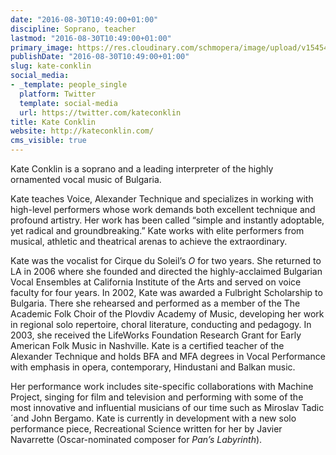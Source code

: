 ```yaml
---
date: "2016-08-30T10:49:00+01:00"
discipline: Soprano, teacher
lastmod: "2016-08-30T10:49:00+01:00"
primary_image: https://res.cloudinary.com/schmopera/image/upload/v1545409169/media/webhook-uploads/1472550365558/kate-cover-headshot.jpg.jpg
publishDate: "2016-08-30T10:49:00+01:00"
slug: kate-conklin
social_media:
- _template: people_single
  platform: Twitter
  template: social-media
  url: https://twitter.com/kateconklin
title: Kate Conklin
website: http://kateconklin.com/
cms_visible: true
---
```


Kate Conklin is a soprano and a leading interpreter of the highly ornamented vocal music of Bulgaria.

Kate teaches Voice, Alexander Technique and specializes in working with high-level performers whose work demands both excellent technique and profound artistry. Her work has been called “simple and instantly adoptable, yet radical and groundbreaking.” Kate works with elite performers from musical, athletic and theatrical arenas to achieve the extraordinary.

Kate was the vocalist for Cirque du Soleil’s *O* for two years. She returned to LA in 2006 where she founded and directed the highly-acclaimed Bulgarian Vocal Ensembles at California Institute of the Arts and served on voice faculty for four years. In 2002, Kate was awarded a Fulbright Scholarship to Bulgaria. There she rehearsed and performed as a member of the The Academic Folk Choir of the Plovdiv Academy of Music, developing her work in regional solo repertoire, choral literature, conducting and pedagogy. In 2003, she received the LifeWorks Foundation Research Grant for Early American Folk Music in Nashville. Kate is a certified teacher of the Alexander Technique and holds BFA and MFA degrees in Vocal Performance with emphasis in opera, contemporary, Hindustani and Balkan music.

Her performance work includes site-specific collaborations with Machine Project, singing for film and television and performing with some of the most innovative and influential musicians of our time such as Miroslav Tadic´and John Bergamo. Kate is currently in development with a new solo performance piece, Recreational Science written for her by Javier Navarrette (Oscar-nominated composer for *Pan’s Labyrinth*).
